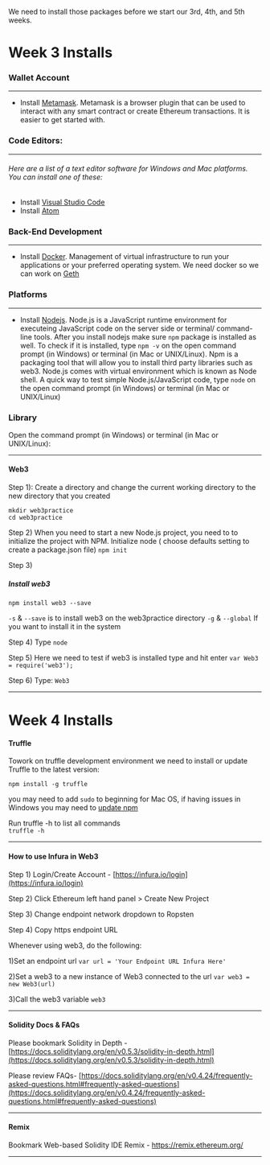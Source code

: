 
We need to install those packages before we start our 3rd, 4th, and 5th weeks.
# Week 3 Installs


### Wallet Account

---

* Install [Metamask](https://metamask.io/). 
Metamask is a browser plugin that can be used to interact with any smart contract or create Ethereum transactions. It is easier to get started with.

### Code Editors:

---

###### Here are a list of a text editor software for Windows and Mac platforms. You can install one of these:
* Install [Visual Studio Code](https://code.visualstudio.com)
* Install [Atom](https://atom.io/)

### Back-End Development

---

* Install [Docker](https://docs.docker.com/desktop/).
    Management of virtual infrastructure to run your applications or your preferred operating system. We need docker so we can work on [Geth](https://github.com/ethereum/go-ethereum) 

### Platforms

---

* Install [Nodejs](https://nodejs.org/en/).
Node.js is a JavaScript runtime environment for executeing JavaScript code on the server side or terminal/ command-line tools. 
After you install nodejs make sure ```npm``` package is installed as well. To check if it is installed, type ```npm -v``` on the open command prompt (in Windows) or terminal (in Mac or UNIX/Linux). Npm is a packaging tool that will allow you to install third party libraries such as web3. Node.js comes with virtual environment which is known as Node shell. 
A quick way to test simple Node.js/JavaScript code, type ```node``` on the open command prompt (in Windows) or terminal (in Mac or UNIX/Linux) 

### Library 

Open the command prompt (in Windows) or terminal (in Mac or UNIX/Linux):

---

#### Web3

Step 1): Create a directory and change the current working directory to the new directory that you created
```
mkdir web3practice
cd web3practice
```
Step 2)
When you need to start a new Node.js project, you need to to initialize the project with NPM.
Initialize node ( choose defaults setting to create a package.json file)
```npm init```

Step 3)
##### Install web3 
```npm install web3 --save```

```-s``` &  ```--save``` is to install web3 on the web3practice directory
```-g``` & ```--global``` If you want to install it in the system

Step 4)
Type ```node```

Step 5)
Here we need to test if web3 is installed type and hit enter 
```var Web3 = require('web3');```

Step 6)
Type:
```Web3```

---

# Week 4 Installs

#### Truffle

Towork on truffle development environment we need to install or update Truffle to the latest version: 

```npm install -g truffle ``` 

you may need to add ```sudo``` to beginning for Mac OS, 
if having issues in Windows you may need to [update npm](https://github.com/felixrieseberg/npm-windows-upgrade)

Run truffle -h to list all commands  
```truffle -h```


---

#### How to use Infura in Web3

Step 1) Login/Create Account - [https://infura.io/login](https://infura.io/login)

Step 2) Click Ethereum left hand panel > Create New Project 

Step 3) Change endpoint network dropdown to Ropsten

Step 4) Copy https endpoint URL

Whenever using web3, do the following:

1)Set an endpoint url
```var url = 'Your Endpoint URL Infura Here'```

2)Set a web3 to a new instance of Web3 connected to the url
```var web3 = new Web3(url)```

3)Call the web3 variable
```web3```



---

#### Solidity Docs & FAQs

Please bookmark Solidity in Depth - [https://docs.soliditylang.org/en/v0.5.3/solidity-in-depth.html](https://docs.soliditylang.org/en/v0.5.3/solidity-in-depth.html)

Please review FAQs- [https://docs.soliditylang.org/en/v0.4.24/frequently-asked-questions.html#frequently-asked-questions](https://docs.soliditylang.org/en/v0.4.24/frequently-asked-questions.html#frequently-asked-questions)


---

#### Remix

Bookmark Web-based Solidity IDE Remix - https://remix.ethereum.org/

---
